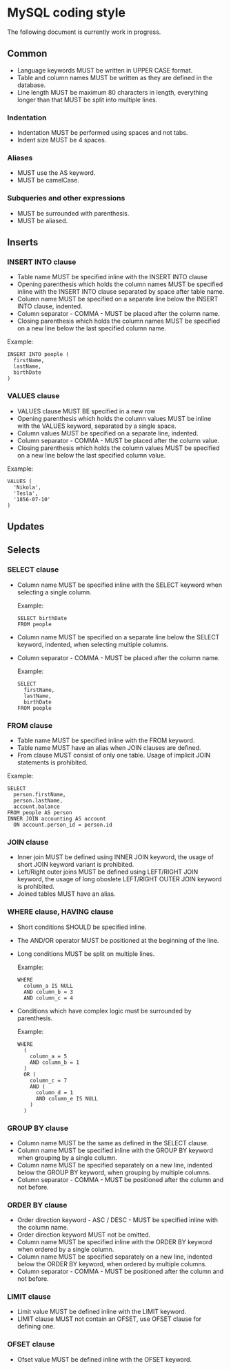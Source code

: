 # MySQL coding style

The following document is currently work in progress.

## Common

* Language keywords MUST be written in UPPER CASE format.
* Table and column names MUST be written as they are defined in the database.
* Line length MUST be maximum 80 characters in length, everything longer than that MUST be split into multiple lines.

### Indentation

* Indentation MUST be performed using spaces and not tabs.
* Indent size MUST be 4 spaces.

### Aliases

* MUST use the AS keyword.
* MUST be camelCase.

### Subqueries and other expressions

* MUST be surrounded with parenthesis.
* MUST be aliased.

## Inserts

### INSERT INTO clause

* Table name MUST be specified inline with the INSERT INTO clause
* Opening parenthesis which holds the column names MUST be specified inline with the INSERT INTO clause separated by space after table name.
* Column name MUST be specified on a separate line below the INSERT INTO clause, indented.
* Column separator - COMMA - MUST be placed after the column name.
* Closing parenthesis which holds the column names MUST be specified on a new line below the last specified column name.

Example:
```
INSERT INTO people (
  firstName,
  lastName,
  birthDate
)
```

### VALUES clause

* VALUES clause MUST BE specified in a new row
* Opening parenthesis which holds the column values MUST be inline with the VALUES keyword, separated by a single space.
* Column values MUST be specified on a separate line, indented.
* Column separator - COMMA - MUST be placed after the column value.
* Closing parenthesis which holds the column values MUST be specified on a new line below the last specified column value.

Example:
```
VALUES (
  'Nikola',
  'Tesla',
  '1856-07-10'
)
```

## Updates

## Selects

### SELECT clause

* Column name MUST be specified inline with the SELECT keyword when selecting a single column.

  Example:
  ```
  SELECT birthDate
  FROM people
  ```

* Column name MUST be specified on a separate line below the SELECT keyword, indented, when selecting multiple columns.
* Column separator - COMMA - MUST be placed after the column name.

  Example:
  ```
  SELECT
    firstName,
    lastName,
    birthDate
  FROM people
  ```

### FROM clause

* Table name MUST be specified inline with the FROM keyword.
* Table name MUST have an alias when JOIN clauses are defined.
* From clause MUST consist of only one table. Usage of implicit JOIN statements is prohibited.

Example:
```
SELECT
  person.firstName,
  person.lastName,
  account.balance
FROM people AS person
INNER JOIN accounting AS account
  ON account.person_id = person.id
```

### JOIN clause

* Inner join MUST be defined using INNER JOIN keyword, the usage of short JOIN keyword variant is prohibited. 
* Left/Right outer joins MUST be defined using LEFT/RIGHT JOIN keyword, the usage of long oboslete LEFT/RIGHT OUTER JOIN keyword is prohibited.
* Joined tables MUST have an alias.

### WHERE clause, HAVING clause

* Short conditions SHOULD be specified inline.
* The AND/OR operator MUST be positioned at the beginning of the line.
* Long conditions MUST be split on multiple lines.

  Example:
  ````
  WHERE
    column_a IS NULL
    AND column_b = 3
    AND column_c = 4
  ````
  
* Conditions which have complex logic must be surrounded by parenthesis.

  Example:
  ````
  WHERE
    (
      column_a = 5
      AND column_b = 1
    )
    OR (
      column_c = 7  
      AND (
        column_d = 1
        AND column_e IS NULL
      )
    )
  ````

### GROUP BY clause

* Column name MUST be the same as defined in the SELECT clause.
* Column name MUST be specified inline with the GROUP BY keyword when grouping by a single column.
* Column name MUST be specified separately on a new line, indented below the GROUP BY keyword, when grouping by multiple columns.
* Column separator - COMMA - MUST be positioned after the column and not before.

### ORDER BY clause

* Order direction keyword - ASC / DESC - MUST be specified inline with the column name.
* Order direction keyword MUST not be omitted.
* Column name MUST be specified inline with the ORDER BY keyword when ordered by a single column.
* Column name MUST be specified separately on a new line, indented below the ORDER BY keyword, when ordered by multiple columns.
* Column separator - COMMA - MUST be positioned after the column and not before.

### LIMIT clause

* Limit value MUST be defined inline with the LIMIT keyword.
* LIMIT clause MUST not contain an OFSET, use OFSET clause for defining one.

### OFSET clause

* Ofset value MUST be defined inline with the OFSET keyword.
